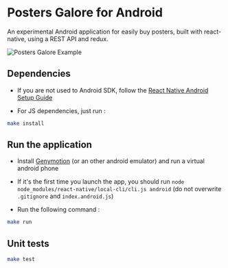 # Posters Galore for Android
An experimental Android application for easily buy posters, built with react-native, using a REST API and redux.

![Posters Galore Example](http://image.noelshack.com/fichiers/2015/47/1447954279-posters-galore-example.png)

## Dependencies

- If you are not used to Android SDK, follow the [React Native Android Setup Guide](https://facebook.github.io/react-native/docs/android-setup.html)

- For JS dependencies, just run :

```bash
make install
```

## Run the application

- Install [Genymotion](https://www.genymotion.com/) (or an other android emulator) and run a virtual android phone

- If it's the first time you launch the app, you should run `node node_modules/react-native/local-cli/cli.js android` (do not overwrite `.gitignore` and `index.android.js`)

- Run the following command :

```bash
make run
```

## Unit tests

```bash
make test
```
